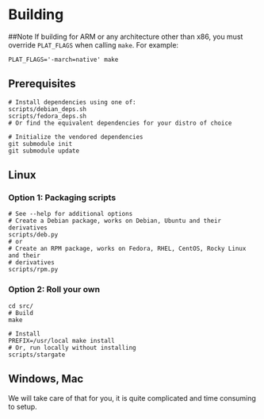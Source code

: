# Building
##Note
If building for ARM or any architecture other than x86, you must override
`PLAT_FLAGS` when calling `make`.  For example:
```
PLAT_FLAGS='-march=native' make
```

## Prerequisites
```
# Install dependencies using one of:
scripts/debian_deps.sh
scripts/fedora_deps.sh
# Or find the equivalent dependencies for your distro of choice

# Initialize the vendored dependencies
git submodule init
git submodule update

```
## Linux
### Option 1: Packaging scripts
```
# See --help for additional options
# Create a Debian package, works on Debian, Ubuntu and their derivatives
scripts/deb.py
# or
# Create an RPM package, works on Fedora, RHEL, CentOS, Rocky Linux and their
# derivatives
scripts/rpm.py
```
### Option 2: Roll your own
```
cd src/
# Build
make

# Install
PREFIX=/usr/local make install
# Or, run locally without installing
scripts/stargate
```
## Windows, Mac
We will take care of that for you, it is quite complicated and time consuming
to setup.

